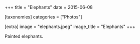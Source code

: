+++
title = "Elephants"
date = 2015-06-08

[taxonomies]
categories = ["Photos"]

[extra]
image = "elephants.jpeg"
image_title = "Elephants"
+++

Painted elephants.
